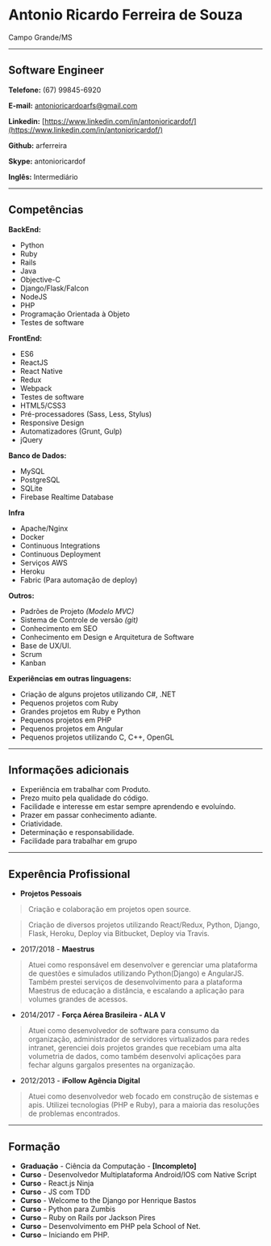 # Antonio Ricardo Ferreira de Souza
Campo Grande/MS

---

## Software Engineer


**Telefone:** (67) 99845-6920

**E-mail:** antonioricardoarfs@gmail.com

**Linkedin:** [https://www.linkedin.com/in/antonioricardof/](https://www.linkedin.com/in/antonioricardof/)

**Github:** arferreira

**Skype:** antonioricardof

**Inglês:** Intermediário


---

## Competências

**BackEnd:**
* Python
* Ruby
* Rails
* Java
* Objective-C
* Django/Flask/Falcon
* NodeJS
* PHP
* Programação Orientada à Objeto
* Testes de software


**FrontEnd:**
* ES6
* ReactJS
* React Native
* Redux
* Webpack
* Testes de software
* HTML5/CSS3
* Pré-processadores (Sass, Less, Stylus)
* Responsive Design
* Automatizadores (Grunt, Gulp)
* jQuery


**Banco de Dados:**
* MySQL
* PostgreSQL
* SQLite
* Firebase Realtime Database


**Infra**
* Apache/Nginx
* Docker
* Continuous Integrations
* Continuous Deployment
* Serviços AWS
* Heroku
* Fabric (Para automação de deploy)


**Outros:**
* Padrões de Projeto *(Modelo MVC)*
* Sistema de Controle de versão *(git)*
* Conhecimento em SEO
* Conhecimento em Design e Arquitetura de Software
* Base de UX/UI.
* Scrum
* Kanban


**Experiências em outras linguagens:**
* Criação de alguns projetos utilizando C#, .NET
* Pequenos projetos com Ruby
* Grandes projetos em Ruby e Python
* Pequenos projetos em PHP
* Pequenos projetos em Angular
* Pequenos projetos utilizando C, C++, OpenGL


---

## Informações adicionais

* Experiência em trabalhar com Produto.
* Prezo muito pela qualidade do código.
* Facilidade e interesse em estar sempre aprendendo e evoluíndo.
* Prazer em passar conhecimento adiante.
* Criatividade.
* Determinação e responsabilidade.
* Facilidade para trabalhar em grupo

---

## Experência Profissional

* **Projetos Pessoais**

> Criação e colaboração em projetos open source.

> Criação de diversos projetos utilizando React/Redux, Python, Django, Flask, Heroku, Deploy via Bitbucket, Deploy via Travis.


* 2017/2018 - **Maestrus**
> Atuei como responsável em desenvolver e gerenciar uma plataforma de questões e simulados utilizando Python(Django) e AngularJS. Também prestei serviços de desenvolvimento para a plataforma Maestrus de educação a distância, e escalando a aplicação para volumes grandes de acessos.

* 2014/2017 - **Força Aérea Brasileira - ALA V**
> Atuei como desenvolvedor de software para consumo da organização, administrador de servidores virtualizados para redes intranet, gerenciei dois projetos grandes que recebiam uma alta volumetria de dados, como também desenvolvi aplicações para fechar alguns gargalos presentes na organização.

* 2012/2013 - **iFollow Agência Digital**
> Atuei como desenvolvedor web focado em construção de sistemas e apis. Utilizei tecnologias (PHP e Ruby), para a maioria das resoluções de problemas encontrados.


---

## Formação

* **Graduação** - Ciência da Computação - **[Incompleto]**
* **Curso** - Desenvolvedor Multiplataforma Android/IOS com Native Script
* **Curso** - React.js Ninja
* **Curso** - JS com TDD
* **Curso** - Welcome to the Django por Henrique Bastos
* **Curso** - Python para Zumbis
* **Curso** – Ruby on Rails por Jackson Pires
* **Curso** – Desenvolvimento em PHP pela School of Net.
* **Curso** – Iniciando em PHP.
